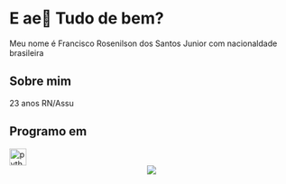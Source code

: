 <h1 align="left">E ae👋 Tudo de bem?</h1>

<p align="left">Meu nome é Francisco Rosenilson dos Santos Junior com nacionaldade brasileira</p>
<h2 align="left">Sobre mim</h2>
23 anos
RN/Assu
<h2 align="left">Programo em</h2>
<div align="left">
<img src="https://cdn.jsdelivr.net/gh/devicons/devicon/icons/python/python-original.svg" height="30" alt="python logo"  />
</div>

<div align="center">
  <img src="https://profile-counter.glitch.me/Rosenilson-dv/count.svg"  />
</div>
